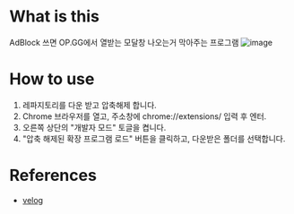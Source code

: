 # What is this
AdBlock 쓰면 OP.GG에서 열받는 모달창 나오는거 막아주는 프로그램
![image](https://github.com/user-attachments/assets/f1b3ba44-beae-4881-a4e4-22f05bd29780)

# How to use
1. 레파지토리를 다운 받고 압축해제 합니다.
2. Chrome 브라우저를 열고, 주소창에 chrome://extensions/ 입력 후 엔터.
3. 오른쪽 상단의 "개발자 모드" 토글을 켭니다.
4. "압축 해제된 확장 프로그램 로드" 버튼을 클릭하고, 다운받은 폴더를 선택합니다.

# References
- [velog](https://velog.io/@mssak/OP.GG-%EA%B4%91%EA%B3%A0-%ED%97%88%EC%9A%A9-%EC%B0%BD-%EC%97%86%EC%95%A0%EA%B8%B0)
